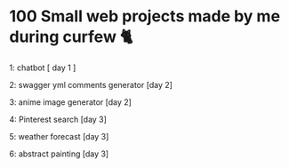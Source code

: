 
# 100 Small web projects made by me during curfew 🐈 

1: chatbot [ day 1 ]

2: swagger yml comments generator [day 2]

3: anime image generator [day 2]

4: Pinterest search [day 3]

5: weather forecast [day 3]

6: abstract painting [day 3]

